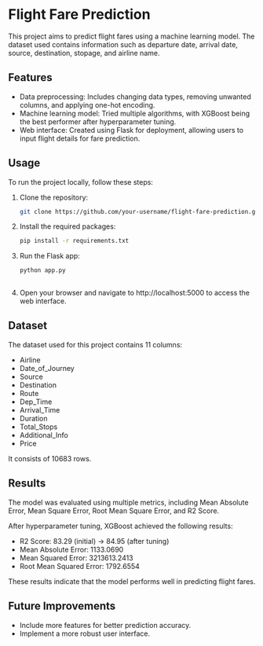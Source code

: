 
# Flight Fare Prediction

This project aims to predict flight fares using a machine learning model. The dataset used contains information such as departure date, arrival date, source, destination, stopage, and airline name.

## Features

- Data preprocessing: Includes changing data types, removing unwanted columns, and applying one-hot encoding.
- Machine learning model: Tried multiple algorithms, with XGBoost being the best performer after hyperparameter tuning.
- Web interface: Created using Flask for deployment, allowing users to input flight details for fare prediction.

## Usage

To run the project locally, follow these steps:

1. Clone the repository:

   ```bash
   git clone https://github.com/your-username/flight-fare-prediction.git
   
2. Install the required packages:

   ```bash
   pip install -r requirements.txt
   
3. Run the Flask app:

   ```bash
   python app.py
                  
4. Open your browser and navigate to http://localhost:5000 to access the web interface.

## Dataset

The dataset used for this project contains 11 columns:

- Airline
- Date_of_Journey
- Source
- Destination
- Route
- Dep_Time
- Arrival_Time
- Duration
- Total_Stops
- Additional_Info
- Price

It consists of 10683 rows.

## Results

The model was evaluated using multiple metrics, including Mean Absolute Error, Mean Square Error, Root Mean Square Error, and R2 Score.

After hyperparameter tuning, XGBoost achieved the following results:

- R2 Score: 83.29 (initial) -> 84.95 (after tuning)
- Mean Absolute Error: 1133.0690
- Mean Squared Error: 3213613.2413
- Root Mean Squared Error: 1792.6554

These results indicate that the model performs well in predicting flight fares.

## Future Improvements

- Include more features for better prediction accuracy.
- Implement a more robust user interface.